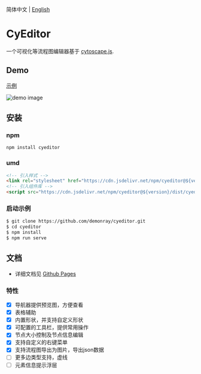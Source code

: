 简体中文 | [English](README.md)

# CyEditor

一个可视化等流程图编辑器基于 [cytoscape.js](https://github.com/cytoscape/cytoscape.js).

## Demo

[示例](https://demonray.github.io/cyeditor/)

![demo image](https://github.com/demonray/cyeditor/tree/master/examples/example.png)

## 安装

### npm

```sh
npm install cyeditor
```

### umd

```html
<!-- 引入样式 -->
<link rel="stylesheet" href="https://cdn.jsdelivr.net/npm/cyeditor@${version}/dist/cyeditor.css">
<!-- 引入组件库 -->
<script src="https://cdn.jsdelivr.net/npm/cyeditor@${version}/dist/cyeditor.umd.min.js"></script>
```

### 启动示例

```sh
$ git clone https://github.com/demonray/cyeditor.git
$ cd cyeditor
$ npm install
$ npm run serve
```

## 文档

* 详细文档见 [Github Pages](https://demonray.github.io/guide/)

### 特性 

- [x] 导航器提供预览图，方便查看
- [x] 表格辅助
- [x] 内置形状，并支持自定义形状
- [x] 可配置的工具栏，提供常用操作
- [x] 节点大小控制及节点信息编辑
- [x] 支持自定义的右键菜单
- [x] 支持流程图导出为图片，导出json数据
- [ ] 更多边类型支持，虚线
- [ ] 元素信息提示浮层